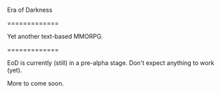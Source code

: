 Era of Darkness

=============


Yet another text-based MMORPG.


=============

EoD is currently (still) in a pre-alpha stage. Don't expect anything to work (yet).

More to come soon.
